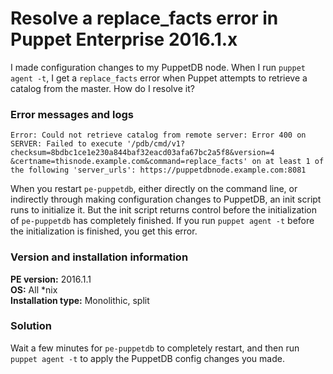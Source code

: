 # Resolve a replace_facts error in Puppet Enterprise 2016.1.x
<p>I made configuration changes to my PuppetDB node. When I run <code>puppet agent -t</code>, I get a <code>replace_facts</code> error when Puppet attempts to retrieve a catalog from the master. How do I resolve it?</p>
<h3 id="error-messages-and-logs">Error messages and logs</h3>
<p><code>Error: Could not retrieve catalog from remote server: Error 400 on SERVER: Failed to execute '/pdb/cmd/v1?checksum=8bdbc1ce1e230a844baf32eacd03afa67bc2a5f8&amp;version=4<br>&amp;certname=thisnode.example.com&amp;command=replace_facts' on at least 1 of the following 'server_urls': https://puppetdbnode.example.com:8081</code></p>
<p>When you restart <code>pe-puppetdb</code>, either directly on the command line, or indirectly through making configuration changes to PuppetDB, an init script runs to initialize it. But the init script returns control before the initialization of <code>pe-puppetdb</code> has completely finished. If you run <code>puppet agent -t</code> before the initialization is finished, you get this error.</p>
<h3 id="version-and-installation-information">Version and installation information</h3>
<p><strong>PE version:</strong> 2016.1.1<br> <strong>OS:</strong> All *nix<br> <strong>Installation type:</strong> Monolithic, split</p>
<h3 id="solution">Solution</h3>
<p>Wait a few minutes for <code>pe-puppetdb</code> to completely restart, and then run <code>puppet agent -t</code> to apply the PuppetDB config changes you made.</p>
